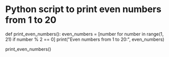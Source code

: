
# Python script to print even numbers from 1 to 20

def print_even_numbers():
    even_numbers = [number for number in range(1, 21) if number % 2 == 0]
    print("Even numbers from 1 to 20:", even_numbers)

print_even_numbers()


